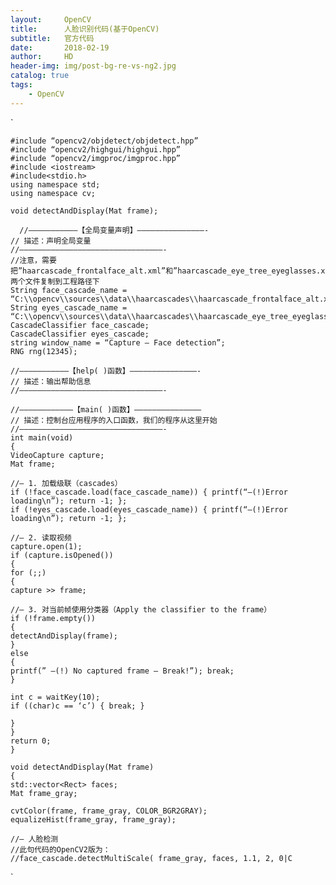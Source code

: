 ```yaml
---
layout:     OpenCV
title:      人脸识别代码(基于OpenCV)
subtitle:   官方代码
date:       2018-02-19
author:     HD
header-img: img/post-bg-re-vs-ng2.jpg
catalog: true
tags:
    - OpenCV
---
```


`

    #include “opencv2/objdetect/objdetect.hpp”
    #include “opencv2/highgui/highgui.hpp”
    #include “opencv2/imgproc/imgproc.hpp”
    #include <iostream>
    #include<stdio.h>
    using namespace std;
    using namespace cv;
    
    void detectAndDisplay(Mat frame);
    
      //——————————–【全局变量声明】———————————————-
    // 描述：声明全局变量
    //————————————————————————————————-
    //注意，需要把”haarcascade_frontalface_alt.xml”和”haarcascade_eye_tree_eyeglasses.xml”这两个文件复制到工程路径下
    String face_cascade_name = “C:\\opencv\\sources\\data\\haarcascades\\haarcascade_frontalface_alt.xml”;
    String eyes_cascade_name = “C:\\opencv\\sources\\data\\haarcascades\\haarcascade_eye_tree_eyeglasses.xml”;
    CascadeClassifier face_cascade;
    CascadeClassifier eyes_cascade;
    string window_name = “Capture – Face detection”;
    RNG rng(12345);
    
    //——————————–【help( )函数】———————————————-
    // 描述：输出帮助信息
    //————————————————————————————————-
    
    //———————————–【main( )函数】——————————————–
    // 描述：控制台应用程序的入口函数，我们的程序从这里开始
    //————————————————————————————————-
    int main(void)
    {
    VideoCapture capture;
    Mat frame;
    
    //– 1. 加载级联（cascades）
    if (!face_cascade.load(face_cascade_name)) { printf(“–(!)Error loading\n”); return -1; };
    if (!eyes_cascade.load(eyes_cascade_name)) { printf(“–(!)Error loading\n”); return -1; };
    
    //– 2. 读取视频
    capture.open(1);
    if (capture.isOpened())
    {
    for (;;)
    {
    capture >> frame;
    
    //– 3. 对当前帧使用分类器（Apply the classifier to the frame）
    if (!frame.empty())
    {
    detectAndDisplay(frame);
    }
    else
    {
    printf(” –(!) No captured frame — Break!”); break;
    }
    
    int c = waitKey(10);
    if ((char)c == ‘c’) { break; }
    
    }
    }
    return 0;
    }
    
    void detectAndDisplay(Mat frame)
    {
    std::vector<Rect> faces;
    Mat frame_gray;
    
    cvtColor(frame, frame_gray, COLOR_BGR2GRAY);
    equalizeHist(frame_gray, frame_gray);
    
    //– 人脸检测
    //此句代码的OpenCV2版为：
    //face_cascade.detectMultiScale( frame_gray, faces, 1.1, 2, 0|C

`
